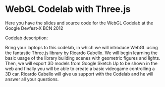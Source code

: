 WebGL Codelab with Three.js
===========================

Here you have the slides and source code for the WebGL Codelab at the Google Devfest-X BCN 2012

Codelab description:

Bring your laptops to this codelab, in which we will introduce WebGL using the fantastic Three.js library by Ricardo Cabello. We will begin learning the basic usage of the library building scenes with geometric figures and lights. Then, we will export 3D models from Google Sketch Up to be shown in the web and finally you will be able to create a basic videogame controlling a 3D car. Ricardo Cabello will give us support with the Codelab and he will answer all your questions.



